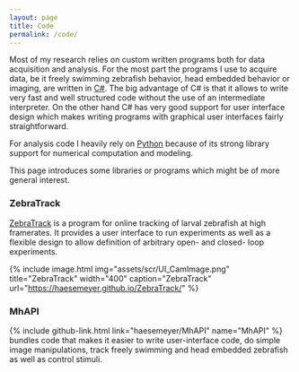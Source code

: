 ```yaml
---
layout: page
title: Code
permalink: /code/
---
```

Most of my research relies on custom written programs both for data acquisition and analysis.
For the most part the programs I use to acquire data, be it freely swimming zebrafish
behavior, head embedded behavior or imaging, are written in
[C#](https://msdn.microsoft.com/en-us/library/67ef8sbd.aspx). The big advantage of C#
is that it allows to write very fast and well structured code without the use of an
intermediate interpreter. On the other hand C# has very good support for user interface
design which makes writing programs with graphical user interfaces fairly straightforward.

For analysis code I heavily rely on [Python](https://www.python.org/) because of its strong
library support for numerical computation and modeling.

This page introduces some libraries or programs which might be of more general interest.

### ZebraTrack
[ZebraTrack](https://haesemeyer.github.io/ZebraTrack/) is a program for online
tracking of larval zebrafish at high framerates. It provides a user interface to run
experiments as well as a flexible design to allow definition of arbitrary open- and
closed- loop experiments.

{% include image.html
    img="assets/scr/UI_CamImage.png"
    title="ZebraTrack"
    width="400"
    caption="ZebraTrack"
    url="https://haesemeyer.github.io/ZebraTrack/" %}

### MhAPI
{% include github-link.html link="haesemeyer/MhAPI" name="MhAPI" %} bundles code that makes
it easier to write user-interface code, do simple image manipulations, track freely swimming
and head embedded zebrafish as well as control stimuli.

